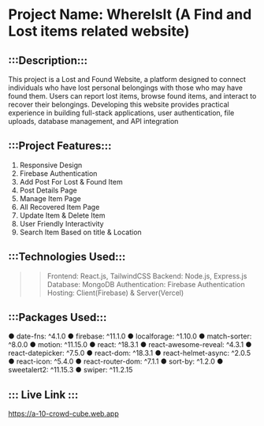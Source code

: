 # Project Name: WhereIsIt (A Find and Lost items related website)
## :::Description:::
This project is a Lost and Found Website, a platform designed to connect individuals who have lost 
personal belongings with those who may have found them. Users can report lost items, browse found 
items, and interact to recover their belongings. Developing this website provides practical experience in 
building full-stack applications, user authentication, file uploads, database management, and API 
integration

## :::Project Features:::
1. Responsive Design
2. Firebase Authentication
3. Add Post For Lost & Found Item
4. Post Details Page
5. Manage Item Page 
6. All Recovered Item Page
7. Update Item & Delete Item
8. User Friendly Interactivity
9. Search Item Based on title & Location

## :::Technologies Used:::
>> Frontend: React.js, TailwindCSS
>> Backend: Node.js, Express.js
>> Database: MongoDB
>> Authentication: Firebase Authentication
>> Hosting: Client(Firebase) & Server(Vercel)

## :::Packages Used:::
● date-fns: ^4.1.0
● firebase: ^11.1.0
● localforage: ^1.10.0
● match-sorter: ^8.0.0
● motion: ^11.15.0
● react: ^18.3.1
● react-awesome-reveal: ^4.3.1
● react-datepicker: ^7.5.0
● react-dom: ^18.3.1
● react-helmet-async: ^2.0.5
● react-icon: ^5.4.0
● react-router-dom: ^7.1.1
● sort-by: ^1.2.0
● sweetalert2: ^11.15.3
● swiper: ^11.2.15


## ::: Live Link :::
 https://a-10-crowd-cube.web.app
